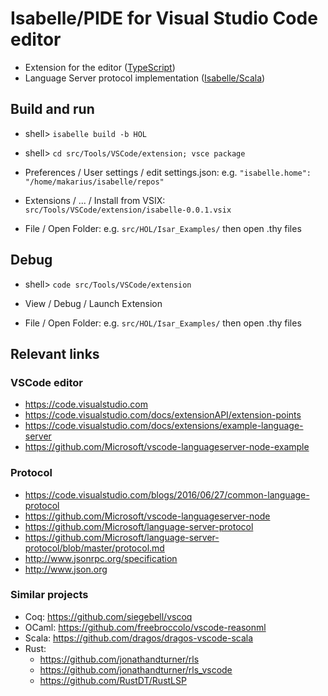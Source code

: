 # Isabelle/PIDE for Visual Studio Code editor #

* Extension for the editor ([TypeScript](extension/src/extension.ts))
* Language Server protocol implementation ([Isabelle/Scala](src/server.scala))


## Build and run ##

* shell> `isabelle build -b HOL`

* shell> `cd src/Tools/VSCode/extension; vsce package`

* Preferences / User settings / edit settings.json: e.g.
    `"isabelle.home": "/home/makarius/isabelle/repos"`

* Extensions / ... / Install from VSIX: `src/Tools/VSCode/extension/isabelle-0.0.1.vsix`

* File / Open Folder: e.g. `src/HOL/Isar_Examples/` then open .thy files


## Debug

* shell> `code src/Tools/VSCode/extension`

* View / Debug / Launch Extension

* File / Open Folder: e.g. `src/HOL/Isar_Examples/` then open .thy files


## Relevant links ##

### VSCode editor ###

* https://code.visualstudio.com
* https://code.visualstudio.com/docs/extensionAPI/extension-points
* https://code.visualstudio.com/docs/extensions/example-language-server
* https://github.com/Microsoft/vscode-languageserver-node-example


### Protocol ###

* https://code.visualstudio.com/blogs/2016/06/27/common-language-protocol
* https://github.com/Microsoft/vscode-languageserver-node
* https://github.com/Microsoft/language-server-protocol
* https://github.com/Microsoft/language-server-protocol/blob/master/protocol.md
* http://www.jsonrpc.org/specification
* http://www.json.org


### Similar projects ###

* Coq: https://github.com/siegebell/vscoq
* OCaml: https://github.com/freebroccolo/vscode-reasonml
* Scala: https://github.com/dragos/dragos-vscode-scala
* Rust:
    * https://github.com/jonathandturner/rls
    * https://github.com/jonathandturner/rls_vscode
    * https://github.com/RustDT/RustLSP
